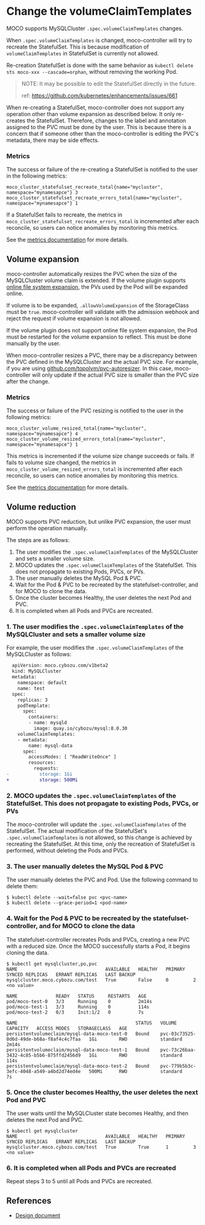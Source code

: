 # Change the volumeClaimTemplates

MOCO supports MySQLCluster `.spec.volumeClaimTemplates` changes.

When `.spec.volumeClaimTemplates` is changed, moco-controller will try to recreate the StatefulSet.
This is because modification of `volumeClaimTemplates` in StatefulSet is currently not allowed.

Re-creation StatefulSet is done with the same behavior as `kubectl delete sts moco-xxx --cascade=orphan`, without removing the working Pod.

> NOTE: It may be possible to edit the StatefulSet directly in the future.
>
> ref: https://github.com/kubernetes/enhancements/issues/661

When re-creating a StatefulSet, moco-controller does not support any operation other than volume expansion as described below.
It only re-creates the StatefulSet.
Therefore, changes to the label and annotation assigned to the PVC must be done by the user.
This is because there is a concern that if someone other than the moco-controller is editing the PVC's metadata, there may be side effects.

### Metrics

The success or failure of the re-creating a StatefulSet is notified to the user in the following metrics:

```text
moco_cluster_statefulset_recreate_total{name="mycluster", namespace="mynamesapce"} 3
moco_cluster_statefulset_recreate_errors_total{name="mycluster", namespace="mynamesapce"} 1
```

If a StatefulSet fails to recreate, the metrics in `moco_cluster_statefulset_recreate_errors_total` is incremented after each reconcile,
so users can notice anomalies by monitoring this metrics.

See the [metrics documentation](./metrics.md) for more details.

## Volume expansion

moco-controller automatically resizes the PVC when the size of the MySQLCluster volume claim is extended.
If the volume plugin supports [online file system expansion](https://kubernetes.io/blog/2018/07/12/resizing-persistent-volumes-using-kubernetes/#online-file-system-expansion),
the PVs used by the Pod will be expanded online.

If volume is to be expanded, `.allowVolumeExpansion` of the StorageClass must be `true`.
moco-controller will validate with the admission webhook and reject the request if volume expansion is not allowed.

If the volume plugin does not support online file system expansion,
the Pod must be restarted for the volume expansion to reflect.
This must be done manually by the user.

When moco-controller resizes a PVC, there may be a discrepancy between the PVC defined in the MySQLCluster and the actual PVC size.
For example, if you are using [github.com/topolvm/pvc-autoresizer](https://github.com/topolvm/pvc-autoresizer).
In this case, moco-controller will only update if the actual PVC size is smaller than the PVC size after the change.

### Metrics

The success or failure of the PVC resizing is notified to the user in the following metrics:

```text
moco_cluster_volume_resized_total{name="mycluster", namespace="mynamesapce"} 4
moco_cluster_volume_resized_errors_total{name="mycluster", namespace="mynamesapce"} 1
```

This metrics is incremented if the volume size change succeeds or fails.
If fails to volume size changed, the metrics in `moco_cluster_volume_resized_errors_total` is incremented after each reconcile,
so users can notice anomalies by monitoring this metrics.

See the [metrics documentation](./metrics.md) for more details.

## Volume reduction

MOCO supports PVC reduction, but unlike PVC expansion, the user must perform the operation manually.

The steps are as follows:

1. The user modifies the `.spec.volumeClaimTemplates` of the MySQLCluster and sets a smaller volume size.
2. MOCO updates the `.spec.volumeClaimTemplates` of the StatefulSet. This does not propagate to existing Pods, PVCs, or PVs.
3. The user manually deletes the MySQL Pod & PVC.
4. Wait for the Pod & PVC to be recreated by the statefulset-controller, and for MOCO to clone the data.
5. Once the cluster becomes Healthy, the user deletes the next Pod and PVC.
6. It is completed when all Pods and PVCs are recreated.

### 1. The user modifies the `.spec.volumeClaimTemplates` of the MySQLCluster and sets a smaller volume size

For example, the user modifies the `.spec.volumeClaimTemplates` of the MySQLCluster as follows:

```diff
  apiVersion: moco.cybozu.com/v1beta2
  kind: MySQLCluster
  metadata:
    namespace: default
    name: test
  spec:
    replicas: 3
    podTemplate:
      spec:
        containers:
        - name: mysqld
          image: quay.io/cybozu/mysql:8.0.30
    volumeClaimTemplates:
    - metadata:
        name: mysql-data
      spec:
        accessModes: [ "ReadWriteOnce" ]
        resources:
          requests:
-           storage: 1Gi
+           storage: 500Mi
```

### 2. MOCO updates the `.spec.volumeClaimTemplates` of the StatefulSet. This does not propagate to existing Pods, PVCs, or PVs

The moco-controller will update the `.spec.volumeClaimTemplates` of the StatefulSet.
The actual modification of the StatefulSet's `.spec.volumeClaimTemplates` is not allowed,
so this change is achieved by recreating the StatefulSet.
At this time, only the recreation of StatefulSet is performed, without deleting the Pods and PVCs.

### 3. The user manually deletes the MySQL Pod & PVC

The user manually deletes the PVC and Pod.
Use the following command to delete them:

```console
$ kubectl delete --wait=false pvc <pvc-name>
$ kubectl delete --grace-period=1 <pod-name>
```

### 4. Wait for the Pod & PVC to be recreated by the statefulset-controller, and for MOCO to clone the data

The statefulset-controller recreates Pods and PVCs, creating a new PVC with a reduced size.
Once the MOCO successfully starts a Pod, it begins cloning the data.

```console
$ kubectl get mysqlcluster,po,pvc
NAME                                AVAILABLE   HEALTHY   PRIMARY   SYNCED REPLICAS   ERRANT REPLICAS   LAST BACKUP
mysqlcluster.moco.cybozu.com/test   True        False     0         2                                   <no value>

NAME              READY   STATUS     RESTARTS   AGE
pod/moco-test-0   3/3     Running    0          2m14s
pod/moco-test-1   3/3     Running    0          114s
pod/moco-test-2   0/3     Init:1/2   0          7s

NAME                                           STATUS   VOLUME                                     CAPACITY   ACCESS MODES   STORAGECLASS   AGE
persistentvolumeclaim/mysql-data-moco-test-0   Bound    pvc-03c73525-0d6d-49de-b68a-f8af4c4c7faa   1Gi        RWO            standard       2m14s
persistentvolumeclaim/mysql-data-moco-test-1   Bound    pvc-73c26baa-3432-4c85-b5b6-875ffd2456d9   1Gi        RWO            standard       114s
persistentvolumeclaim/mysql-data-moco-test-2   Bound    pvc-779b5b3c-3efc-4048-a549-a4bd2d74ed4e   500Mi      RWO            standard       7s
```

### 5. Once the cluster becomes Healthy, the user deletes the next Pod and PVC

The user waits until the MySQLCluster state becomes Healthy, and then deletes the next Pod and PVC.

```console
$ kubectl get mysqlcluster
NAME                                AVAILABLE   HEALTHY   PRIMARY   SYNCED REPLICAS   ERRANT REPLICAS   LAST BACKUP
mysqlcluster.moco.cybozu.com/test   True        True      1         3                                   <no value>
```

### 6. It is completed when all Pods and PVCs are recreated

Repeat steps 3 to 5 until all Pods and PVCs are recreated.

## References

* [Design document](./designdoc/support_apply_pvc_template_changes.md)
